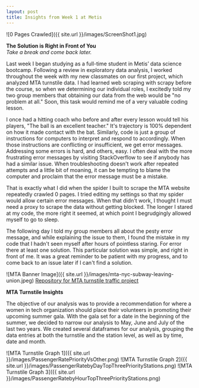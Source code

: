 ```yaml
---
layout: post
title: Insights from Week 1 at Metis
---
```


![0 Pages Crawled]({{ site.url }}/images/ScreenShot1.jpg)

**The Solution is Right in Front of You**
<br>
*Take a break and come back later.*

Last week I began studying as a full-time student in Metis’ data science bootcamp. Following a review in exploratory data analysis, I worked throughout the week with my new classmates on our first project, which analyzed MTA turnstile data. I had learned web scraping with scrapy before the course, so when we determining our individual roles, I excitedly told my two group members that obtaining our data from the web would be "no problem at all." Soon, this task would remind me of a very valuable coding lesson.

I once had a hitting coach who before and after every lesson would tell his players, "The ball is an excellent teacher." It's trajectory is 100% dependent on how it made contact with the bat. Similarly, code is just a group of instructions for computers to interpret and respond to accordingly. When those instructions are conflicting or insufficient, we get error messages. Addressing some errors is hard, and others, easy. I often deal with the more frustrating error messages by visiting StackOverflow to see if anybody has had a similar issue. When troubleshooting doesn't work after repeated attempts and a little bit of moaning, it can be tempting to blame the computer and proclaim that the error message must be a mistake.

That is exactly what I did when the spider I built to scrape the MTA website repeatedly crawled 0 pages. I tried editing my settings so that my spider would allow certain error messages. When that didn't work, I thought I must need a proxy to scrape the data without getting blocked. The longer I stared at my code, the more right it seemed, at which point I begrudgingly allowed myself to go to sleep.

The following day I told my group members all about the pesty error message, and while explaining the issue to them, I found the mistake in my code that I hadn't seen myself after hours of pointless staring. For error there at least one solution. This particular solution was simple, and right in front of me. It was a great reminder to be patient with my progress, and to come back to an issue later if I can't find a solution.

![MTA Banner Image]({{ site.url }}/images/mta-nyc-subway-leaving-union.jpeg)
[Repository for MTA turnstile traffic project](https://github.com/cyaris/Benson-Project)

**MTA Turnstile Insights**

The objective of our analysis was to provide a recommendation for where a women in tech organization should place their volunteers in promoting their upcoming summer gala. With the gala set for a date in the beginning of the summer, we decided to narrow our analysis to May, June and July of the last two years. We created several dataframes for our analysis, grouping the data entries at both the turnstile and the station level, as well as by time, date and month.

![MTA Turnstile Graph 1]({{ site.url }}/images/PassengerRatePriorityVsOther.png)
![MTA Turnstile Graph 2]({{ site.url }}/images/PassengerRatebyDayTopThreePriorityStations.png)
![MTA Turnstile Graph 3]({{ site.url }}/images/PassengerRatebyHourTopThreePriorityStations.png)
